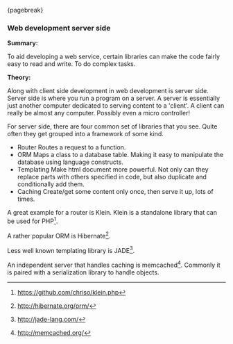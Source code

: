 {pagebreak}

### Web development server side
**Summary:**

To aid developing a web service, certain libraries can make the code fairly easy to read and write. To do complex tasks.

**Theory:**

Along with client side development in web development is server side. Server side is where you run a program on a server. A server is essentially just another computer dedicated to serving content to a 'client'. A client can really be almost any computer. Possibly even a micro controller!

For server side, there are four common set of libraries that you see. Quite often they get grouped into a framework of some kind.

* Router
	Routes a request to a function.
* ORM
	Maps a class to a database table. Making it easy to manipulate the database using language constructs.
* Templating
	Make html document more powerful. Not only can they replace parts with others specified in code, but also duplicate and conditionally add them.
* Caching
	Create/get some content only once, then serve it up, lots of times.

A great example for a router is Klein. Klein is a standalone library that can be used for PHP[^KleinRouter].

A rather popular ORM is Hibernate[^Hibernate].

Less well known templating library is JADE[^Jade].

An independent server that handles caching is memcached[^Memcached]. Commonly it is paired with a serialization library to handle objects.

[^KleinRouter]: https://github.com/chriso/klein.php
[^Hibernate]: http://hibernate.org/orm/
[^Jade]: http://jade-lang.com/
[^Memcached]: http://memcached.org/